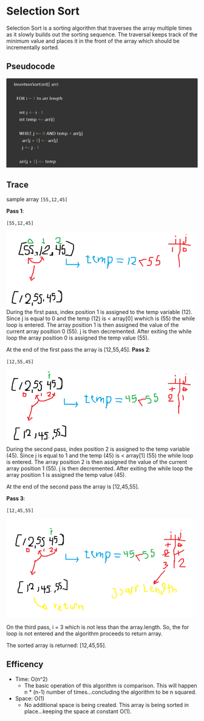 # Selection Sort
Selection Sort is a sorting algorithm that traverses the array multiple times as it slowly builds out the sorting sequence. The traversal keeps track of the minimum value and places it in the front of the array which should be incrementally sorted.

## Pseudocode
![pseudo](./assets/pseudo.PNG)

## Trace
 sample array `[55,12,45]`

**Pass 1**:

`[55,12,45]`

![first](./assets/first.PNG)
During the first pass, index position 1 is assigned to the temp variable (12). Since j is equal to 0 and the temp (12) is < array[0] wwhich is (55) the while loop is entered. The array position 1 is then assigned the value of the current array position 0 (55). j is then decremented. After exiting the while loop the array position 0 is assigned the temp value (55).

At the end of the first pass the array is [12,55,45].
**Pass 2**:

`[12,55,45]`

![second](./assets/second.PNG)
During the second pass, index position 2 is assigned to the temp variable (45). Since j is equal to 1 and the temp (45) is < array[1] (55) the while loop is entered. The array position 2 is then assigned the value of the current array position 1 (55). j is then decremented. After exiting the while loop the array position 1 is assigned the temp value (45).

At the end of the second pass the array is [12,45,55].

**Pass 3**:

`[12,45,55]`

![third](./assets/third.PNG)

On the third pass, i = 3 which is not less than the array.length. So, the for loop is not entered and the algorithm proceeds to return array.

The sorted array is returned: [12,45,55].

## Efficency

* Time: O(n^2)
  * The basic operation of this algorithm is comparison. This will happen n * (n-1) number of times…concluding the algorithm to be n squared.
* Space: O(1)
  * No additional space is being created. This array is being sorted in place…keeping the space at constant O(1).